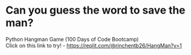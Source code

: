 # Can you guess the word to save the man?
 Python Hangman Game (100 Days of Code Bootcamp)<br>
 Click on this link to try! - https://replit.com/@rinchentb26/HangMan?v=1 
